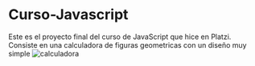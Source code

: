 # Curso-Javascript
Este es el proyecto final del curso de JavaScript que hice en Platzi. Consiste en una calculadora de figuras geometricas con un diseño muy simple
![calculadora](https://user-images.githubusercontent.com/96441937/169721924-4b4df18d-271c-4716-965c-467475b2ccea.png)

